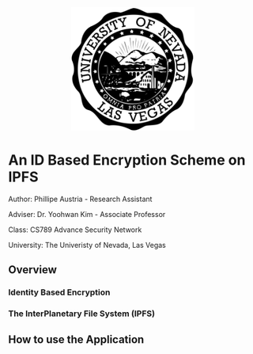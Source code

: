 <p align="center">
  <img src="./assets/imgs/unlv-emblem.png" width="250" />
</p>
                                                  
# An ID Based Encryption Scheme on IPFS

Author: Phillipe Austria - Research Assistant

Adviser: Dr. Yoohwan Kim - Associate Professor

Class: CS789 Advance Security Network

University: The Univeristy of Nevada, Las Vegas

## Overview

### Identity Based Encryption

### The InterPlanetary File System (IPFS)

## How to use the Application
